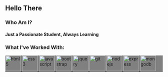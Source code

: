 ## Hello There

### Who Am I?
#### Just a Passionate Student, Always Learning

### What I've Worked With:

<p style="background-color: grey">

<a href="https://developer.mozilla.org/en-US/docs/Web/HTML" target="_blank"> 
    <img src="https://cdn.jsdelivr.net/gh/devicons/devicon/icons/html5/html5-original.svg" alt="html5" width="50" height="50"/>
</a>
<a href="https://developer.mozilla.org/en-US/docs/Web/CSS" target="_blank"> 
    <img src="https://cdn.jsdelivr.net/gh/devicons/devicon/icons/css3/css3-original.svg" alt="css3" width="50" height="50"/> 
</a>
<a href="https://developer.mozilla.org/en-US/docs/Web/JavaScript" target="_blank">
    <img src="https://cdn.jsdelivr.net/gh/devicons/devicon/icons/javascript/javascript-original.svg" alt="javascript" width="50" height="50"/>
</a>
<a href="https://getbootstrap.com/" target="_blank">
    <img src="https://cdn.jsdelivr.net/gh/devicons/devicon/icons/bootstrap/bootstrap-original.svg" alt="bootstrap" width="50" height="50"/>
</a>
<a href="https://jquery.com/" target="_blank">
    <img src="https://cdn.jsdelivr.net/gh/devicons/devicon/icons/jquery/jquery-original.svg" alt="jquery" width="50" height="50"/> 
</a>
<a href="https://git-scm.com/doc" target="_blank">
    <img src="https://cdn.jsdelivr.net/gh/devicons/devicon/icons/git/git-original.svg" alt="git" width="50" height="50"/>
</a>
<a href="https://nodejs.org/docs/latest/api/" target="_blank">
    <img src="https://cdn.jsdelivr.net/gh/devicons/devicon/icons/nodejs/nodejs-original.svg" alt="nodejs" width="50" height="50"/> 
</a>
<a href="https://expressjs.com/" target="_blank">
    <img src="https://icons8.com/icon/PZQVBAxaueDJ/express-js" alt="express" width="50" height="50"/>
</a>
<a href="https://www.mongodb.com/" target="_blank">
    <img src="https://cdn.jsdelivr.net/gh/devicons/devicon/icons/mongodb/mongodb-original-wordmark.svg" alt="mongodb" width="50" height="50"/>
</a>

</p>

